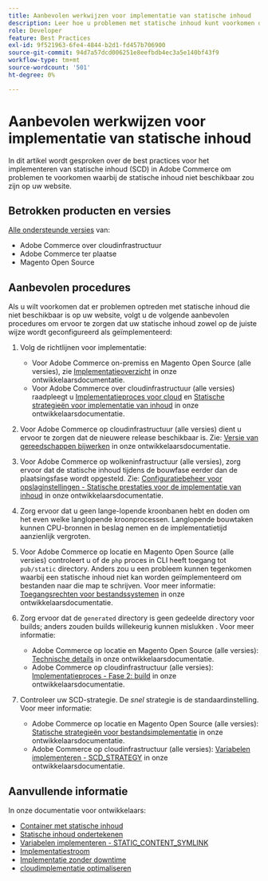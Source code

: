 ```yaml
---
title: Aanbevolen werkwijzen voor implementatie van statische inhoud
description: Leer hoe u problemen met statische inhoud kunt voorkomen die niet op uw Adobe Commerce- of Magento Open Source-winkel worden weergegeven.
role: Developer
feature: Best Practices
exl-id: 9f521963-6fe4-4844-b2d1-fd457b706900
source-git-commit: 94d7a57dcd006251e8eefbdb4ec3a5e140bf43f9
workflow-type: tm+mt
source-wordcount: '501'
ht-degree: 0%

---
```


# Aanbevolen werkwijzen voor implementatie van statische inhoud

In dit artikel wordt gesproken over de best practices voor het implementeren van statische inhoud (SCD) in Adobe Commerce om problemen te voorkomen waarbij de statische inhoud niet beschikbaar zou zijn op uw website.

## Betrokken producten en versies

[Alle ondersteunde versies](../../../release/versions.md) van:

* Adobe Commerce over cloudinfrastructuur
* Adobe Commerce ter plaatse
* Magento Open Source

## Aanbevolen procedures

Als u wilt voorkomen dat er problemen optreden met statische inhoud die niet beschikbaar is op uw website, volgt u de volgende aanbevolen procedures om ervoor te zorgen dat uw statische inhoud zowel op de juiste wijze wordt geconfigureerd als geïmplementeerd:

1. Volg de richtlijnen voor implementatie:
   * Voor Adobe Commerce on-premiss en Magento Open Source (alle versies), zie [Implementatieoverzicht](../../../configuration/deployment/overview.md) in onze ontwikkelaarsdocumentatie.
   * Voor Adobe Commerce over cloudinfrastructuur (alle versies) raadpleegt u [Implementatieproces voor cloud](https://devdocs.magento.com/cloud/deploy/cloud-deployment-process.html) en [Statische strategieën voor implementatie van inhoud](https://devdocs.magento.com/cloud/deploy/static-content-deployment.html) in onze ontwikkelaarsdocumentatie.

1. Voor Adobe Commerce op cloudinfrastructuur (alle versies) dient u ervoor te zorgen dat de nieuwere release beschikbaar is. Zie: [Versie van gereedschappen bijwerken](https://devdocs.magento.com/cloud/release-notes/ece-release-notes.html) in onze ontwikkelaarsdocumentatie.
1. Voor Adobe Commerce op wolkeninfrastructuur (alle versies), zorg ervoor dat de statische inhoud tijdens de bouwfase eerder dan de plaatsingsfase wordt opgesteld. Zie: [Configuratiebeheer voor opslaginstellingen - Statische prestaties voor de implementatie van inhoud](https://devdocs.magento.com/cloud/live/sens-data-over.html#cloud-confman-scd-over) in onze ontwikkelaarsdocumentatie.
1. Zorg ervoor dat u geen lange-lopende kroonbanen hebt en doden om het even welke langlopende kroonprocessen. Langlopende bouwtaken kunnen CPU-bronnen in beslag nemen en de implementatietijd aanzienlijk vergroten.
1. Voor Adobe Commerce op locatie en Magento Open Source (alle versies) controleert u of de `php` proces in CLI heeft toegang tot `pub/static` directory. Anders zou u een probleem kunnen tegenkomen waarbij een statische inhoud niet kan worden geïmplementeerd om bestanden naar die map te schrijven. Voor meer informatie: [Toegangsrechten voor bestandssystemen](https://experienceleague.adobe.com/docs/commerce-operations/configuration-guide/deployment/file-system-permissions.html) in onze ontwikkelaarsdocumentatie.
1. Zorg ervoor dat de `generated` directory is geen gedeelde directory voor builds; anders zouden builds willekeurig kunnen mislukken . Voor meer informatie:
   * Adobe Commerce op locatie en Magento Open Source (alle versies): [Technische details](https://experienceleague.adobe.com/docs/commerce-operations/configuration-guide/deployment/technical-details.html) in onze ontwikkelaarsdocumentatie.
   * Adobe Commerce op cloudinfrastructuur (alle versies): [Implementatieproces - Fase 2: build](https://devdocs.magento.com/cloud/reference/discover-deploy.html#cloud-deploy-over-phases-build) in onze ontwikkelaarsdocumentatie.

1. Controleer uw SCD-strategie. De *snel* strategie is de standaardinstelling. Voor meer informatie:
   * Adobe Commerce op locatie en Magento Open Source (alle versies): [Statische strategieën voor bestandsimplementatie](https://experienceleague.adobe.com/docs/commerce-operations/configuration-guide/cli/static-view/static-view-file-strategy.html) in onze ontwikkelaarsdocumentatie.
   * Adobe Commerce op cloudinfrastructuur (alle versies): [Variabelen implementeren - SCD\_STRATEGY](https://devdocs.magento.com/cloud/env/variables-deploy.html#scd_strategy) in onze ontwikkelaarsdocumentatie.

## Aanvullende informatie

In onze documentatie voor ontwikkelaars:

* [Container met statische inhoud](https://developer.adobe.com/commerce/admin-developer/pattern-library/containers/static-content/)
* [Statische inhoud ondertekenen](https://experienceleague.adobe.com/docs/commerce-operations/configuration-guide/cache/static-content-signing.html)
* [Variabelen implementeren - STATIC\_CONTENT\_SYMLINK](https://devdocs.magento.com/cloud/env/variables-deploy.html#static_content_symlink)
* [Implementatiestroom](../../../performance/deployment-flow.md)
* [Implementatie zonder downtime](https://devdocs.magento.com/cloud/deploy/reduce-downtime.html)
* [cloudimplementatie optimaliseren](https://devdocs.magento.com/cloud/deploy/optimize-cloud-deployment.html)
